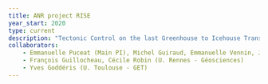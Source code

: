 ```yaml
---
title: ANR project RISE
year_start: 2020
type: current
description: "Tectonic Control on the last Greenhouse to Icehouse Transition: the Rise of Africa  (2020-2024)"
collaborators:
    - Emmanuelle Puceat (Main PI), Michel Guiraud, Emmanuelle Vennin, J.F Deconinck, P. Pellenard (U. Burgundy - Biogéosciences)
    - François Guillocheau, Cécile Robin (U. Rennes - Géosciences)
    - Yves Goddéris (U. Toulouse - GET)
---
```

